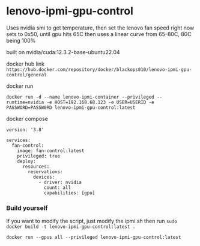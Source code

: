 # lenovo-ipmi-gpu-control
Uses nvidia smi to get temperature, then set the lenovo fan speed
right now sets to 0x50, until gpu hits 65C then uses a linear curve from 65-80C, 80C being 100%

built on  nvidia/cuda:12.3.2-base-ubuntu22.04

docker hub link
```https://hub.docker.com/repository/docker/blackops010/lenovo-ipmi-gpu-control/general```

docker run

```docker run -d --name lenovo-ipmi-container --privileged --runtime=nvidia -e HOST=192.168.68.123 -e USER=USERID -e PASSWORD=PASSW0RD lenovo-ipmi-gpu-control:latest```

docker compose
```
version: '3.8'

services:
  fan-control:
    image: fan-control:latest
    privileged: true
    deploy:
      resources:
        reservations:
          devices:
            - driver: nvidia
              count: all
              capabilities: [gpu]
```


### Build yourself

If you want to modify the script, just modify the ipmi.sh then run
``` sudo docker build -t lenovo-ipmi-gpu-control:latest . ```

```docker run --gpus all --privileged lenovo-ipmi-gpu-control:latest```
